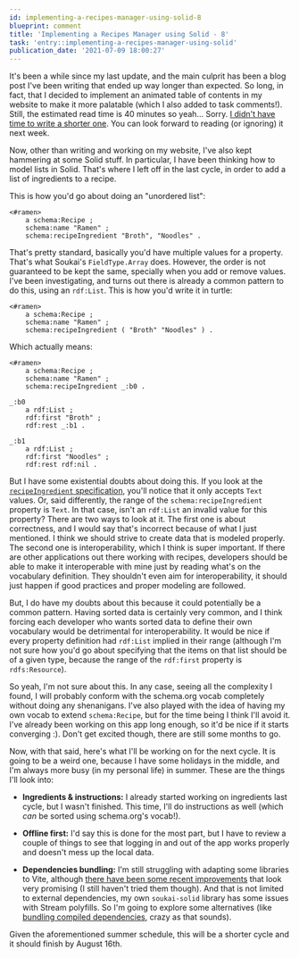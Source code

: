 ```yaml
---
id: implementing-a-recipes-manager-using-solid-8
blueprint: comment
title: 'Implementing a Recipes Manager using Solid - 8'
task: 'entry::implementing-a-recipes-manager-using-solid'
publication_date: '2021-07-09 18:00:27'
---
```


It's been a while since my last update, and the main culprit has been a blog post I've been writing that ended up way longer than expected. So long, in fact, that I decided to implement an animated table of contents in my website to make it more palatable (which I also added to task comments!). Still, the estimated read time is 40 minutes so yeah... Sorry. [I didn't have time to write a shorter one](https://quoteinvestigator.com/2012/04/28/shorter-letter). You can look forward to reading (or ignoring) it next week.

Now, other than writing and working on my website, I've also kept hammering at some Solid stuff. In particular, I have been thinking how to model lists in Solid. That's where I left off in the last cycle, in order to add a list of ingredients to a recipe.

This is how you'd go about doing an "unordered list":

```turtle
<#ramen>
    a schema:Recipe ;
    schema:name "Ramen" ;
    schema:recipeIngredient "Broth", "Noodles" .
```

That's pretty standard, basically you'd have multiple values for a property. That's what Soukai's `FieldType.Array` does. However, the order is not guaranteed to be kept the same, specially when you add or remove values. I've been investigating, and turns out there is already a common pattern to do this, using an `rdf:List`. This is how you'd write it in turtle:

```turtle
<#ramen>
    a schema:Recipe ;
    schema:name "Ramen" ;
    schema:recipeIngredient ( "Broth" "Noodles" ) .
```

Which actually means:

```turtle
<#ramen>
    a schema:Recipe ;
    schema:name "Ramen" ;
    schema:recipeIngredient _:b0 .

_:b0
	a rdf:List ;
    rdf:first "Broth" ;
    rdf:rest _:b1 .

_:b1
	a rdf:List ;
    rdf:first "Noodles" ;
    rdf:rest rdf:nil .
```

But I have some existential doubts about doing this. If you look at the [`recipeIngredient` specification](https://schema.org/recipeIngredient), you'll notice that it only accepts `Text` values. Or, said differently, the range of the `schema:recipeIngredient` property is `Text`. In that case, isn't an `rdf:List` an invalid value for this property? There are two ways to look at it. The first one is about correctness, and I would say that's incorrect because of what I just mentioned. I think we should strive to create data that is modeled properly. The second one is interoperability, which I think is super important. If there are other applications out there working with recipes, developers should be able to make it interoperable with mine just by reading what's on the vocabulary definition. They shouldn't even aim for interoperability, it should just happen if good practices and proper modeling are followed.

But, I do have my doubts about this because it could potentially be a common pattern. Having sorted data is certainly very common, and I think forcing each developer who wants sorted data to define their own vocabulary would be detrimental for interoperability. It would be nice if every property definition had `rdf:List` implied in their range (although I'm not sure how you'd go about specifying that the items on that list should be of a given type, because the range of the `rdf:first` property is `rdfs:Resource`).

So yeah, I'm not sure about this. In any case, seeing all the complexity I found, I will probably conform with the schema.org vocab completely without doing any shenanigans. I've also played with the idea of having my own vocab to extend `schema:Recipe`, but for the time being I think I'll avoid it. I've already been working on this app long enough, so it'd be nice if it starts converging :). Don't get excited though, there are still some months to go.

Now, with that said, here's what I'll be working on for the next cycle. It is going to be a weird one, because I have some holidays in the middle, and I'm always more busy (in my personal life) in summer. These are the things I'll look into:

- **Ingredients & instructions:** I already started working on ingredients last cycle, but I wasn't finished. This time, I'll do instructions as well (which _can_ be sorted using schema.org's vocab!).

- **Offline first:** I'd say this is done for the most part, but I have to review a couple of things to see that logging in and out of the app works properly and doesn't mess up the local data.

- **Dependencies bundling:** I'm still struggling with adapting some libraries to Vite, although [there have been some recent improvements](https://github.com/inrupt/solid-client-authn-js/issues/991#issuecomment-862619525) that look very promising (I still haven't tried them though). And that is not limited to external dependencies, my own `soukai-solid` library has some issues with Stream polyfills. So I'm going to explore some alternatives (like [bundling compiled dependencies](https://github.com/vitejs/vite/blob/main/.github/contributing.md#notes-on-dependencies), crazy as that sounds).

Given the aforementioned summer schedule, this will be a shorter cycle and it should finish by August 16th.
